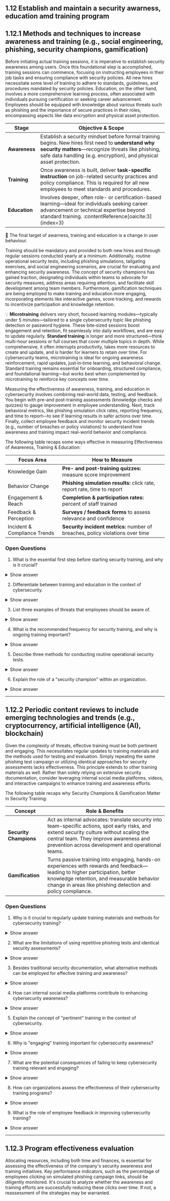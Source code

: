 ## 1.12 Establish and maintain a security awarness, education amd training program ##

## 1.12.1 Methods and techniques to increase awareness and training (e.g., social engineering, phishing, security champions, gamification) ##

Before initiating actual training sessions, it is imperative to establish security awareness among users. Once this foundational step is accomplished, training sessions can commence, focusing on instructing employees in their job tasks and ensuring compliance with security policies. All new hires necessitate some level of training to adhere to standards, guidelines, and procedures mandated by security policies. Education, on the other hand, involves a more comprehensive learning process, often associated with individuals pursuing certification or seeking career advancement. Employees should be equipped with knowledge about various threats such as phishing and the importance of secure practices in their roles, encompassing aspects like data encryption and physical asset protection. 

| Stage       | Objective & Scope |
|-------------|-------------------|
| **Awareness** | Establish a security mindset before formal training begins. New hires first need to **understand why security matters**—recognize threats like phishing, safe data handling (e.g. encryption), and physical asset protection.|
| **Training**   | Once awareness is built, deliver **task-specific instruction** on job-related security practices and policy compliance. This is required for all new employees to meet standards and procedures.|
| **Education**  | Involves deeper, often role- or certification-based learning—ideal for individuals seeking career advancement or technical expertise beyond standard training. :contentReference[oaicite:3]{index=3} |

:necktie: The final target of awarness, training and education is a change in user behaviour.

Training should be mandatory and provided to both new hires and through regular sessions conducted yearly at a minimum. Additionally, routine operational security tests, including phishing simulations, tailgating exercises, and social engineering scenarios, are crucial for evaluating and enhancing security awareness. The concept of security champions has gained traction, designating individuals within teams to advocate for security measures, address areas requiring attention, and facilitate skill development among team members. Furthermore, gamification techniques are being employed to make training and education more engaging, incorporating elements like interactive games, score tracking, and rewards to incentivize participation and knowledge retention.

:bulb: **Microtraining** delivers very short, focused learning modules—typically under 5 minutes—tailored to a single cybersecurity topic like phishing detection or password hygiene. These bite‑sized sessions boost engagement and retention, fit seamlessly into daily workflows, and are easy to update regularly. **Standard training** is longer and more structured—think multi-hour sessions or full courses that cover multiple topics in depth. While comprehensive, it often interrupts productivity, takes more resources to create and update, and is harder for learners to retain over time. For cybersecurity teams, microtraining is ideal for ongoing awareness reinforcement, rapid updates, just‑in‑time learning, and behavioral change. Standard training remains essential for onboarding, structured compliance, and foundational learning—but works best when complemented by microtraining to reinforce key concepts over time.

Measuring the effectiveness of awareness, training, and education in cybersecurity involves combining real-world data, testing, and feedback. You begin with pre-and post-training assessments (knowledge checks and quizzes) to gauge improvement in employee understanding. Next, track behavioral metrics, like phishing simulation click rates, reporting frequency, and time to report—to see if learning results in safer actions over time. Finally, collect employee feedback and monitor security incident trends (e.g., number of breaches or policy violations) to understand how awareness and training impact real-world behavior and compliance.

The following table recaps some ways effective in measuring Effectiveness of Awareness, Training & Education:

| Focus Area          | How to Measure                                                   |
|---------------------|------------------------------------------------------------------|
| Knowledge Gain      | **Pre- and post-training quizzes:** measure score improvement     |
| Behavior Change     | **Phishing simulation results:** click rate, report rate, time to report |
| Engagement & Reach  | **Completion & participation rates:** percent of staff trained    |
| Feedback & Perception | **Surveys / feedback forms** to assess relevance and confidence  |
| Incident & Compliance Trends | **Security incident metrics:** number of breaches, policy violations over time |

### Open Questions ###

1. What is the essential first step before starting security training, and why is it crucial?
<details>
  <summary>Show answer</summary>
Establishing security awareness is crucial before starting training. This foundation ensures employees understand the importance of security and are more receptive to training content.
</details>

2. Differentiate between training and education in the context of cybersecurity.
<details>
  <summary>Show answer</summary>
Training focuses on specific job tasks and compliance with security policies, while education is broader, involving deeper learning and career advancement. Education often includes certifications and advanced concepts.
</details>

3. List three examples of threats that employees should be aware of.
<details>
  <summary>Show answer</summary>
Employees should be aware of threats like phishing, malware, and social engineering. These are common attack vectors used to compromise data and systems.
</details>

4. What is the recommended frequency for security training, and why is ongoing training important?
<details>
  <summary>Show answer</summary>
Security training should be mandatory for all employees, with new hire training and annual refresher sessions at a minimum. Regular training keeps employees updated on evolving threats and reinforces best practices.
</details>

5. Describe three methods for conducting routine operational security tests.
<details>
  <summary>Show answer</summary>
Operational security tests can include phishing simulations, tailgating exercises, and social engineering scenarios. These tests assess employee preparedness and identify vulnerabilities in security practices.
</details>

6. Explain the role of a "security champion" within an organization.
<details>
  <summary>Show answer</summary>
Security champions are individuals within teams who promote security awareness, address concerns, and help develop team members' security skills. They act as liaisons between security teams and employees.
</details>

---

## 1.12.2 Periodic content reviews to include emerging technologies and trends (e.g., cryptocurrency, artificial intelligence (AI), blockchain) ##

Given the complexity of threats, effective training must be both pertinent and engaging. This necessitates regular updates to training materials and the methods used for testing and evaluation. Simply repeating the same phishing test campaign or utilizing identical approaches for security assessments lacks effectiveness. This principle extends to other training materials as well. Rather than solely relying on extensive security documentation, consider leveraging internal social media platforms, videos, and interactive campaigns to enhance training and awareness efforts.

The following table recaps why Security Champions & Gamification Matter in Security Training:

| Concept             | Role & Benefits |
|--------------------|-----------------|
| **Security Champions** | Act as internal advocates: translate security into team-specific actions, spot early risks, and extend security culture without scaling the central team. They improve awareness and prevention across development and operational teams. |
| **Gamification**        | Turns passive training into engaging, hands-on experiences with rewards and feedback—leading to higher participation, better knowledge retention, and measurable behavior change in areas like phishing detection and policy compliance. |

### Open Questions ###
1. Why is it crucial to regularly update training materials and methods for cybersecurity training?
<details>
  <summary>Show answer</summary>
Regular updates are crucial to keep up with the ever-evolving threat landscape. Outdated materials and methods become irrelevant and fail to address new and emerging threats.
</details>

2. What are the limitations of using repetitive phishing tests and identical security assessments?
<details>
  <summary>Show answer</summary>
Repetitive tests and assessments become predictable, leading to complacency and reduced learning. Attackers constantly change their tactics, making such approaches ineffective in preparing employees for real-world scenarios.
</details>

3. Besides traditional security documentation, what alternative methods can be employed for effective training and awareness?
<details>
  <summary>Show answer</summary>
Alternative methods include leveraging internal social media platforms, creating engaging videos, and designing interactive campaigns. These formats can be more appealing and effective in conveying information compared to traditional documentation.
</details>

4. How can internal social media platforms contribute to enhancing cybersecurity awareness?
<details>
  <summary>Show answer</summary>
Internal social media platforms can be used to share security tips, news, and updates in a concise and easily digestible format. They also encourage employee engagement and facilitate discussions around cybersecurity topics.
</details>

5. Explain the concept of "pertinent" training in the context of cybersecurity.
<details>
  <summary>Show answer</summary>
Pertinent training means the content is directly relevant to the specific roles, responsibilities, and potential threats employees face within the organization.
</details>

6. Why is "engaging" training important for cybersecurity awareness?
<details>
  <summary>Show answer</summary>
Engaging training captures and maintains employee interest, promoting active learning and knowledge retention. This is crucial for cultivating a strong security culture within the organization.
</details>

7. What are the potential consequences of failing to keep cybersecurity training relevant and engaging?
<details>
  <summary>Show answer</summary>
Failure to keep training relevant and engaging can lead to decreased awareness, increased vulnerability to attacks, and potential data breaches or other security incidents.
</details>

8. How can organizations assess the effectiveness of their cybersecurity training programs?
<details>
  <summary>Show answer</summary>
Organizations can assess training effectiveness through metrics like employee performance on simulated phishing tests, surveys to gauge knowledge retention, and analysis of security incident reports.
</details>

9. What is the role of employee feedback in improving cybersecurity training?
<details>
  <summary>Show answer</summary>
Employee feedback helps identify areas where the training can be improved in terms of content, delivery, and relevance. It ensures the training program continuously evolves to meet the needs of the workforce.
</details>

---

## 1.12.3 Program effectiveness evaluation ##

Allocating resources, including both time and finances, is essential for assessing the effectiveness of the company's security awareness and training initiatives. Key performance indicators, such as the percentage of employees clicking on simulated phishing campaign links, should be diligently monitored. It's crucial to analyze whether the awareness and training efforts are successfully reducing these clicks over time. If not, a reassessment of the strategies may be warranted.

